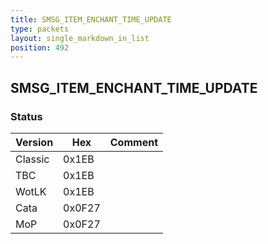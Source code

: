 ```yaml
---
title: SMSG_ITEM_ENCHANT_TIME_UPDATE
type: packets
layout: single_markdown_in_list
position: 492
---
```


## SMSG_ITEM_ENCHANT_TIME_UPDATE

### Status

Version    | Hex        | Comment
---------- | ---------- | ---------- 
Classic    | 0x1EB      | 
TBC        | 0x1EB      | 
WotLK      | 0x1EB      | 
Cata       | 0x0F27     | 
MoP        | 0x0F27     | 